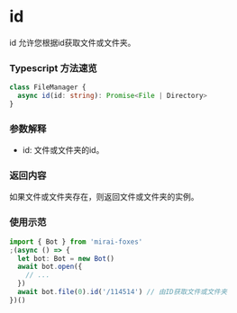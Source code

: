 # id

id 允许您根据id获取文件或文件夹。

### Typescript 方法速览

```typescript
class FileManager {
  async id(id: string): Promise<File | Directory>
}
```
### 参数解释

- id: 文件或文件夹的id。

### 返回内容

如果文件或文件夹存在，则返回文件或文件夹的实例。

### 使用示范

```typescript
import { Bot } from 'mirai-foxes'
;(async () => {
  let bot: Bot = new Bot()
  await bot.open({
    // ...
  })
  await bot.file(0).id('/114514') // 由ID获取文件或文件夹
})()
```
